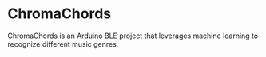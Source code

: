 # ChromaChords
ChromaChords is an Arduino BLE project that leverages machine learning to recognize different music genres.
